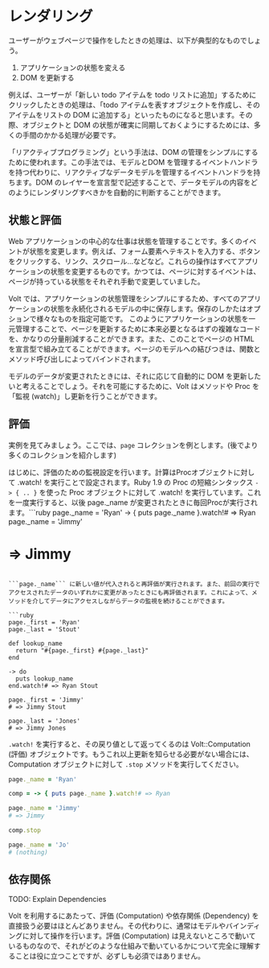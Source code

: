 # レンダリング

ユーザーがウェブページで操作をしたときの処理は、以下が典型的なものでしょう。

1. アプリケーションの状態を変える
2. DOM を更新する

例えば、ユーザーが「新しい todo アイテムを todo リストに追加」するためにクリックしたときの処理は、「todo アイテムを表すオブジェクトを作成し、そのアイテムをリストの DOM に追加する」といったものになると思います。その際、オブジェクトと DOM の状態が確実に同期しておくようにするためには、多くの手間のかかる処理が必要です。

「リアクティブプログラミング」という手法は、DOM の管理をシンプルにするために使われます。この手法では、モデルとDOM を管理するイベントハンドラを持つ代わりに、リアクティブなデータモデルを管理するイベントハンドラを持ちます。DOM のレイヤーを宣言型で記述することで、データモデルの内容をどのようにレンダリングすべきかを自動的に判断することができます。

## 状態と評価

Web アプリケーションの中心的な仕事は状態を管理することです。多くのイベントが状態を変更します。例えば、フォーム要素へテキストを入力する、ボタンをクリックする、リンク、スクロール...などなど。これらの操作はすべてアプリケーションの状態を変更するものです。かつては、ページに対するイベントは、ページが持っている状態をそれぞれ手動で変更していました。

Volt では、アプリケーションの状態管理をシンプルにするため、すべてのアプリケーションの状態を永続化されるモデルの中に保存します。保存のしかたはオプションで様々なものを指定可能です。
このようにアプリケーションの状態を一元管理することで、ページを更新するために本来必要となるはずの複雑なコードを、かなりの分量削減することができます。また、このことでページの HTML を宣言型で組み立てることができます。ページのモデルへの結びつきは、関数とメソッド呼び出しによってバインドされます。

モデルのデータが変更されたときには、それに応じて自動的に DOM を更新したいと考えることでしょう。それを可能にするために、Volt はメソッドや Proc を「監視 (watch)」し更新を行うことができます。

## 評価

実例を見てみましょう。ここでは、```page``` コレクションを例とします。(後でより多くのコレクションを紹介します)

はじめに、評価のための監視設定を行います。計算はProcオブジェクトに対して .watch! を実行ことで設定されます。Ruby 1.9 の Proc の短縮シンタックス ```-> { .. }``` を使った Proc オブジェクトに対して .watch! を実行しています。これを一度実行すると、以後 page._name が変更されたときに毎回Procが実行されます。```ruby
page._name = 'Ryan'
-> { puts page._name }.watch!# => Ryan
page._name = 'Jimmy'
# => Jimmy
```

```page._name``` に新しい値が代入されると再評価が実行されます。また、前回の実行でアクセスされたデータのいずれかに変更があったときにも再評価されます。これによって、メソッドを介してデータにアクセスしながらデータの監視を続けることができます。

```ruby
page._first = 'Ryan'
page._last = 'Stout'

def lookup_name
  return "#{page._first} #{page._last}"
end

-> do
  puts lookup_name
end.watch!# => Ryan Stout

page._first = 'Jimmy'
# => Jimmy Stout

page._last = 'Jones'
# => Jimmy Jones
```

```.watch!``` を実行すると、その戻り値として返ってくるのは Volt::Computation (評価) オブジェクトです。もうこれ以上更新を知らせる必要がない場合には、 Computation オブジェクトに対して ```.stop``` メソッドを実行してください。

```ruby
page._name = 'Ryan'

comp = -> { puts page._name }.watch!# => Ryan

page._name = 'Jimmy'
# => Jimmy

comp.stop

page._name = 'Jo'
# (nothing)
```

## 依存関係

TODO: Explain Dependencies

Volt を利用するにあたって、評価 (Computation) や依存関係 (Dependency) を直接扱う必要はほとんどありません。その代わりに、通常はモデルやバインディングに対して操作を行います。評価 (Computation) は見えないところで動いているものなので、それがどのような仕組みで動いているかについて完全に理解することは役に立つことですが、必ずしも必須ではありません。
